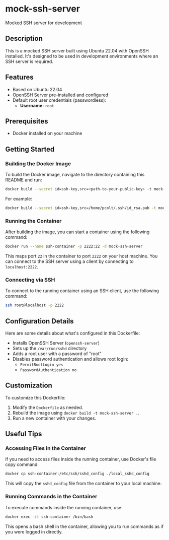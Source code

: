 # mock-ssh-server

Mocked SSH server for development

## Description

This is a mocked SSH server built using Ubuntu 22.04 with OpenSSH installed. It's designed to be used in development environments where an SSH server is required.

## Features

- Based on Ubuntu 22.04
- OpenSSH Server pre-installed and configured
- Default root user credentials (passwordless):
  - **Username:** `root`

## Prerequisites

- Docker installed on your machine

## Getting Started

### Building the Docker Image

To build the Docker image, navigate to the directory containing this README and run:

```bash
docker build --secret id=ssh-key,src=<path-to-your-public-key> -t mock-ssh-server .
```
For example:  
```bash
docker build --secret id=ssh-key,src=/home/pcolt/.ssh/id_rsa.pub -t mock-ssh-server .
```

### Running the Container

After building the image, you can start a container using the following command:

```bash
docker run --name ssh-container -p 2222:22 -d mock-ssh-server
```

This maps port `22` in the container to port `2222` on your host machine. You can connect to the SSH server using a client by connecting to `localhost:2222`.

### Connecting via SSH

To connect to the running container using an SSH client, use the following command:

```bash
ssh root@localhost -p 2222
```

## Configuration Details

Here are some details about what's configured in this Dockerfile:

- Installs OpenSSH Server (`openssh-server`)
- Sets up the `/var/run/sshd` directory
- Adds a root user with a password of "root"
- Disables password authentication and allows root login:
  - `PermitRootLogin yes`
  - `PasswordAuthentication no`

## Customization

To customize this Dockerfile:

1. Modify the `Dockerfile` as needed.
2. Rebuild the image using `docker build -t mock-ssh-server .`.
3. Run a new container with your changes.

## Useful Tips

### Accessing Files in the Container

If you need to access files inside the running container, use Docker's file copy command:

```bash
docker cp ssh-container:/etc/ssh/sshd_config ./local_sshd_config
```

This will copy the `sshd_config` file from the container to your local machine.

### Running Commands in the Container

To execute commands inside the running container, use:

```bash
docker exec -it ssh-container /bin/bash
```

This opens a bash shell in the container, allowing you to run commands as if you were logged in directly.
